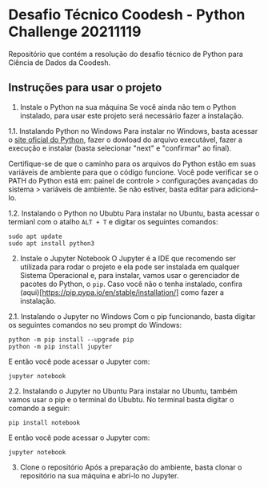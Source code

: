 # Desafio Técnico Coodesh - Python Challenge 20211119

Repositório que contém a resolução do desafio técnico de Python para Ciência de Dados da Coodesh.

## Instruções para usar o projeto

1. Instale o Python na sua máquina
Se você ainda não tem o Python instalado, para usar este projeto será necessário fazer a instalação. 

1.1. Instalando Python no Windows
Para instalar no Windows, basta acessar o [site oficial do Python](https://www.python.org/downloads/), fazer o dowload do arquivo executável, fazer a execução e instalar (basta selecionar "next" e "confirmar" ao final). 

Certifique-se de que o caminho para os arquivos do Python estão em suas variáveis de ambiente para que o código funcione. Você pode verificar se o PATH do Python está em: painel de controle > configurações avançadas do sistema > variáveis de ambiente. Se não estiver, basta editar para adicioná-lo.

1.2. Instalando o Python no Ububtu
Para instalar no Ubuntu, basta acessar o termianl com o atalho `ALT + T` e digitar os seguintes comandos:

```
sudo apt update
sudo apt install python3
```

2. Instale o Jupyter Notebook
O Jupyter é a IDE que recomendo ser utilizada para rodar o projeto e ela pode ser instalada em qualquer Sistema Operacional e, para instalar, vamos usar o gerenciador de pacotes do Python, o `pip`. Caso você não o tenha instalado, confira (aqui)[https://pip.pypa.io/en/stable/installation/] como fazer a instalação.

2.1. Instalando o Jupyter no Windows
Com o pip funcionando, basta digitar os seguintes comandos no seu prompt do Windows:

```
python -m pip install --upgrade pip
python -m pip install jupyter
```

E então você pode acessar o Jupyter com:

`jupyter notebook`

2.2. Instalando o Jupyter no Ubuntu
Para instalar no Ubuntu, também vamos usar o pip e o terminal do Ububtu. No terminal basta digitar o comando a seguir:

`pip install notebook`

E então você pode acessar o Jupyter com:

`jupyter notebook`

3. Clone o repositório
Após a preparação do ambiente, basta clonar o repositório na sua máquina e abrí-lo no Jupyter.
